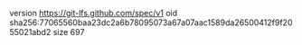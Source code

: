 version https://git-lfs.github.com/spec/v1
oid sha256:77065560baa23dc2a6b78095073a67a07aac1589da26500412f9f2055021abd2
size 697
